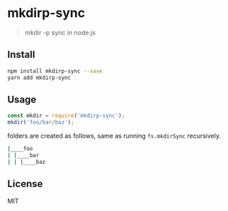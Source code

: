 # mkdirp-sync

> mkdir -p sync in node.js

## Install

```bash
npm install mkdirp-sync --save
yarn add mkdirp-sync
```


## Usage

```javascript
const mkdir = require('mkdirp-sync');
mkdir('foo/bar/baz');
```

folders are created as follows, same as running `fs.mkdirSync` recursively.


```bash
|____foo
| |____bar
| | |____baz

```
## License

MIT